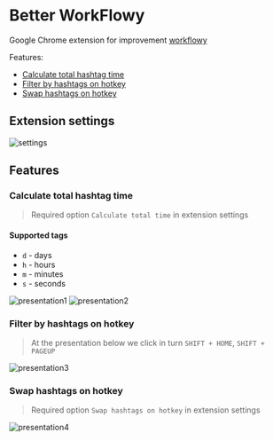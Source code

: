 # Better WorkFlowy

Google Chrome extension for improvement [workflowy](https://workflowy.com/)

Features:

-   [Calculate total hashtag time](#calculate-total-hashtag-time)
-   [Filter by hashtags on hotkey](#filter-by-hashtags-on-hotkey)
-   [Swap hashtags on hotkey](#swap-hashtags-on-hotkey)

## Extension settings

![settings](https://i.gyazo.com/30540a1e6e97380bc659c5291f07e4fd.png)

## Features

### Calculate total hashtag time

> Required option `Calculate total time` in extension settings

#### Supported tags

-   `d` - days
-   `h` - hours
-   `m` - minutes
-   `s` - seconds

![presentation1](https://i.gyazo.com/534ccdf0b014a4c23fd7a186cd30c06c.gif)
![presentation2](https://camo.githubusercontent.com/94e0e25e56485ae07d4188c4c333c49f4cf6c9f7/68747470733a2f2f73746f726167652e79616e646578636c6f75642e6e65742f7075626c69632d6d6174657269616c732f70726573656e746174696f6e322e676966)

### Filter by hashtags on hotkey

> At the presentation below we click in turn `SHIFT + HOME`, `SHIFT + PAGEUP`

![presentation3](https://i.gyazo.com/a565909e85cdcec5cf397a80645894da.gif)

### Swap hashtags on hotkey

> Required option `Swap hashtags on hotkey` in extension settings

![presentation4](https://i.gyazo.com/8070f0fc6904d0a9621c7f81b7b3bcc9.gif)
